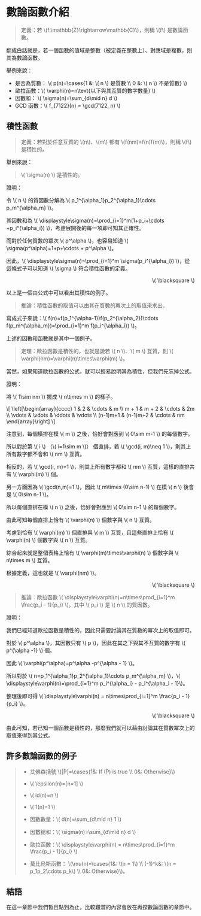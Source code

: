 # 數論函數介紹

> 定義：若 \\(f:\mathbb{Z}\rightarrow\mathbb{C}\\)，則稱 \\(f\\) 是數論函數。

翻成白話就是，若一個函數的值域是整數（被定義在整數上）、對應域是複數，則其為數論函數。

舉例來說：

* 是否為質數： \\( p(n)=\cases{1 &: \\( n \\) 是質數 \\\\ 0 &: \\( n \\) 不是質數} \\)
* 歐拉函數：\\( \varphi(n)=n\text{以下與其互質的數字數量} \\)
* 因數和： \\( \sigma(n)=\sum_{d\mid n} d \\)
* GCD 函數：\\( f_{7122}(n) = \gcd(7122, n) \\)

## 積性函數

> 定義：若對於任意互質的 \\(n\\)、\\(m\\) 都有 \\(f(nm)=f(n)f(m)\\)，則稱 \\(f\\) 是積性的。

舉例來說：

> \\( \sigma(n) \\) 是積性的。

證明：

令 \\( n \\) 的質因數分解為 \\( p_1^{\alpha_1}p_2^{\alpha_1}\cdots p_m^{\alpha_m} \\)。

其因數和為 \\( \displaystyle\sigma(n)=\prod_{i=1}^m(1+p_i+\cdots +p_i^{\alpha_i}) \\)，考慮展開後的每一項即可知其正確性。

而對於任何質數的冪次 \\( p^\alpha \\)，也容易知道 \\( \sigma(p^\alpha)=1+p+\cdots + p^\alpha \\)。

因此，\\( \displaystyle\sigma(n)=\prod_{i=1}^m \sigma(p_i^{\alpha_i}) \\)，從這條式子可以知道 \\( \sigma \\) 符合積性函數的定義。

<p align="right">\( \blacksquare \)</p>

以上是一個由公式中可以看出其積性的例子。

> 推論：積性函數的取值可以由其在質數的冪次上的取值來求出。

寫成式子來說：\\( f(n)=f(p_1^{\alpha-1})f(p_2^{\alpha_2})\cdots f(p_m^{\alpha_m})=\prod_{i=1}^m f(p_i^{\alpha_i}) \\)。

上述的因數和函數就是其中一個例子。

> 定理：歐拉函數是積性的，也就是說若 \\( n \\)、\\( m \\) 互質，則 \\( \varphi(nm)=\varphi(n)\times\varphi(m) \\)。

當然，如果知道歐拉函數的公式，就可以輕易說明其為積性，但我們先忘掉公式。

證明：

將 \\( 1\sim nm \\) 擺成 \\( n\times m \\) 的樣子。

\\[
\left[\begin{array}{cccc}
1 & 2 & \cdots & m \\\\
m + 1 & m + 2 & \cdots & 2m \\\\
\vdots & \vdots & \ddots & \vdots \\\\
(n-1)m+1 & (n-1)m+2 & \cdots & nm
\end{array}\right]
\\]

注意到，每個橫排在模 \\( m \\) 之後，恰好會對應到 \\( 0\sim m-1 \\) 的每個數字。

所以對於第 \\( i \\) （\\( i=1\sim m \\)） 個直排，若 \\( \gcd(i, m)\neq 1 \\)，則其上所有數字都不會和 \\( nm \\) 互質。

相反的，若 \\( \gcd(i, m)=1 \\)，則其上所有數字都和 \\( nm \\) 互質，這樣的直排共有 \\( \varphi(m) \\) 個。

另一方面因為 \\( \gcd(n,m)=1 \\)，因此 \\( m\times (0\sim n-1) \\) 在模 \\( n \\) 後會是 \\( 0\sim n-1 \\)。

所以每個直排在模 \\( n \\) 之後，恰好會對應到 \\( 0\sim n-1 \\) 的每個數字。

由此可知每個直排上恰有 \\( \varphi(n) \\) 個數字與 \\( n \\) 互質。

考慮到恰有 \\( \varphi(m) \\) 個直排與 \\( m \\) 互質，且這些直排上恰有 \\( \varphi(n) \\) 個數字與 \\( n \\) 互質。

綜合起來就是整個表格上恰有 \\( \varphi(m)\times\varphi(n) \\) 個數字與 \\( n\times m \\) 互質。

根據定義，這也就是 \\( \varphi(nm) \\)。

<p align="right">\( \blacksquare \)</p>

> 推論：歐拉函數 \\( \displaystyle\varphi(n)=n\times\prod_{i=1}^m \frac{p_i - 1}{p_i} \\)，其中 \\( p_i \\) 是 \\( n \\) 的質因數。

證明：

我們已經知道歐拉函數是積性的，因此只需要討論其在質數的冪次上的取值即可。

對於 \\( p^\alpha \\)，其因數只有 \\( p \\)，因此在其之下與其不互質的數字有 \\( p^{\alpha -1} \\) 個。

因此 \\( \varphi(p^\alpha)=p^\alpha -p^{\alpha - 1} \\)。

所以對於 \\( n=p_1^{\alpha_1}p_2^{\alpha_1}\cdots p_m^{\alpha_m} \\)，\\( \displaystyle\varphi(n)=\prod_{i=1}^m p_i^{\alpha_i} - p_i^{\alpha_i - 1}\\)。

整理後即可得 \\( \displaystyle\varphi(n) = n\times\prod_{i=1}^m \frac{p_i - 1}{p_i} \\)。

<p align="right">\( \blacksquare \)</p>

由此可知，若已知一個函數是積性的，那麼我們就可以藉由討論其在質數冪次上的取值來得到其公式。

## 許多數論函數的例子

> * 艾佛森括號 \\([P]=\cases{1&: If \(P\) is true \\\\ 0&: Otherwise}\\)
>
> * \\( \epsilon(n)=[n=1] \\)
>
> * \\( id(n)=n \\)
>
> * \\( 1(n)=1 \\)
>
> * 因數數量：\\( d(n)=\sum_{d\mid n} 1 \\)
>
> * 因數總和：\\( \sigma(n)=\sum_{d\mid n} d \\)
>
> * 歐拉函數：\\( \displaystyle\varphi(n) = n\times\prod_{i=1}^m \frac{p_i - 1}{p_i} \\)
>
> * 莫比烏斯函數： \\(\mu(n)=\cases{1&: \\(n = 1\\) \\\\ (-1)^k&: \\(n = p_1p_2\cdots p_k\\) \\\\ 0&: Otherwise}\\)。

## 結語

在這一章節中我們暫且點到為止，比較艱澀的內容會放在再探數論函數的章節中。